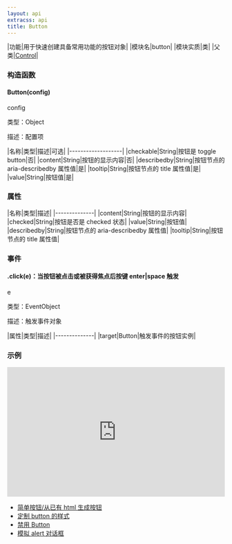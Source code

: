 ```yaml
---
layout: api
extracss: api
title: Button
---
```


|功能|用于快速创建具备常用功能的按钮对象|
|模块名|button|
|模块实质|类|
|父类|[Control]()|

### 构造函数

<div class="function" markdown="1">

#### Button(config)

<div class="detail" markdown="1">

config

类型：Object

描述：配置项

|名称|类型|描述|可选|
|-------------------|
|checkable|String|按钮是 toggle button|否|
|content|String|按钮的显示内容|否|
|describedby|String|按钮节点的 aria-describedby 属性值|是|
|tooltip|String|按钮节点的 title 属性值|是|
|value|String|按钮值|是|

</div>

</div>

### 属性

|名称|类型|描述|
|--------------|
|content|String|按钮的显示内容|
|checked|String|按钮是否是 checked 状态|
|value|String|按钮值|
|describedby|String|按钮节点的 aria-describedby 属性值|
|tooltip|String|按钮节点的 title 属性值|

### 事件

<div class="function" markdown="1">

#### .click(e)：当按钮被点击或被获得焦点后按键 enter|space 触发

<div class="detail" markdown="1">

e

类型：EventObject

描述：触发事件对象

|属性|类型|描述|
|--------------|
|target|Button|触发事件的按钮实例|

</div>

</div>

### 示例

<iframe width="100%" height="300" src="http://jsfiddle.net/kissyLearning/9nD6X/1/embedded/" allowfullscreen="allowfullscreen" frameborder="0"></iframe>

- [简单按钮/从已有 html 生成按钮](http://docs.kissyui.com/1.4/docs/html/demo/button/demo1.html)
- [定制 button 的样式](http://docs.kissyui.com/1.4/docs/html/demo/button/demo2.html)
- [禁用 Button](http://docs.kissyui.com/1.4/docs/html/demo/button/demo3.html)
- [模拟 alert 对话框](http://docs.kissyui.com/1.4/docs/html/demo/button/demo4.html)